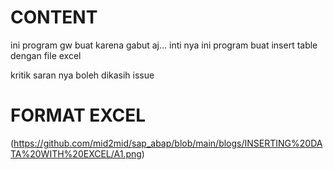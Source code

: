 # CONTENT
ini program gw buat karena gabut aj... inti nya ini program buat insert table dengan file excel

kritik saran nya boleh dikasih issue

# FORMAT EXCEL
(https://github.com/mid2mid/sap_abap/blob/main/blogs/INSERTING%20DATA%20WITH%20EXCEL/A1.png)
